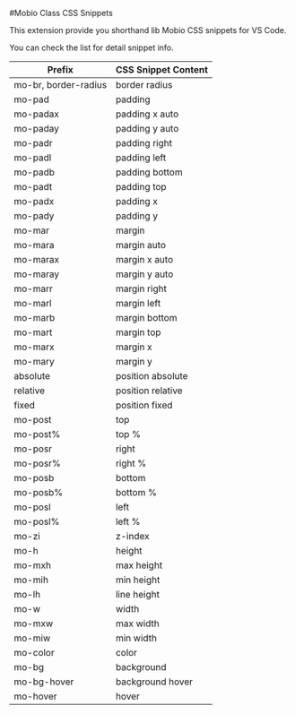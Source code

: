 #Mobio Class CSS Snippets

This extension provide you shorthand lib Mobio CSS snippets for VS Code.

You can check the list for detail snippet info.

| Prefix | CSS Snippet Content |
| ------ | ------ |
| mo-br, border-radius  | border radius |
| mo-pad | padding |
| mo-padax | padding x auto |
| mo-paday | padding y auto |
| mo-padr | padding right |
| mo-padl | padding left |
| mo-padb | padding bottom |
| mo-padt | padding top |
| mo-padx | padding x |
| mo-pady | padding y |
| mo-mar | margin |
| mo-mara | margin auto |
| mo-marax | margin x auto |
| mo-maray | margin y auto |
| mo-marr | margin right |
| mo-marl | margin left |
| mo-marb | margin bottom |
| mo-mart | margin top |
| mo-marx | margin x |
| mo-mary | margin y |
| absolute | position absolute |
| relative | position relative |
| fixed | position fixed |
| mo-post | top |
| mo-post% | top % |
| mo-posr | right |
| mo-posr% | right % |
| mo-posb | bottom |
| mo-posb% | bottom % |
| mo-posl | left |
| mo-posl% | left % |
| mo-zi | z-index |
| mo-h | height |
| mo-mxh | max height |
| mo-mih | min height |
| mo-lh | line height |
| mo-w | width |
| mo-mxw | max width |
| mo-miw | min width |
| mo-color | color |
| mo-bg | background |
| mo-bg-hover | background hover |
| mo-hover | hover |


